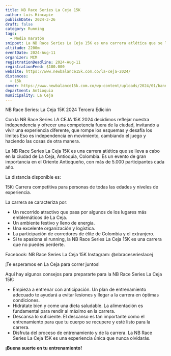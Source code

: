 ```yaml
---
title: NB Race Series La Ceja 15K
author: Luis Hincapie
publishDate: 2024-3-26
draft: false
category: Running
tags:
  - Media maratón
snippet: La NB Race Series La Ceja 15K es una carrera atlética que se lleva a cabo en la ciudad de La Ceja, Antioquia, Colombia. Es un evento de gran importancia en el Oriente Antioqueño, con más de 5.000 participantes cada año.
altitude: 2200m
eventDate: 2024-Aug-11
organizer: MCM
registrationDeadline: 2024-Aug-11
registrationFeed: $100.000
website: https://www.newbalance15k.com.co/la-ceja-2024/
distances:
  - 15k
cover: https://www.newbalance15k.com.co/wp-content/uploads/2024/01/banner-principal_La-Ceja.jpg
department: Antioquia
municipality: La Ceja
---
```


NB Race Series: La Ceja 15K 2024
Tercera Edición

Con la NB Race Series LA CEJA 15K 2024 decidimos reflejar nuestra independencia y ofrecer una competencia fuera de la
ciudad, invitando a vivir una experiencia diferente, que rompe los esquemas y desafía los límites
Eso es independencia en movimiento, cambiando el juego y haciendo las cosas de otra manera.

La NB Race Series La Ceja 15K es una carrera atlética que se lleva a cabo en la ciudad de La Ceja, Antioquia, Colombia.
Es un evento de gran importancia en el Oriente Antioqueño, con más de 5.000 participantes cada año.

La distancia disponible es:

15K: Carrera competitiva para personas de todas las edades y niveles de experiencia.

La carrera se caracteriza por:

* Un recorrido atractivo que pasa por algunos de los lugares más emblemáticos de La Ceja.
* Un ambiente festivo y lleno de energía.
* Una excelente organización y logística.
* La participación de corredores de élite de Colombia y el extranjero.
* Si te apasiona el running, la NB Race Series La Ceja 15K es una carrera que no puedes perderte.

Facebook: NB Race Series La Ceja 15K
Instagram: @nbraceserieslacej

¡Te esperamos en La Ceja para correr juntos!

Aquí hay algunos consejos para prepararte para la NB Race Series La Ceja 15K:

* Empieza a entrenar con anticipación. Un plan de entrenamiento adecuado te ayudará a evitar lesiones y llegar a la
  carrera en óptimas condiciones.
* Hidrátate bien y come una dieta saludable. La alimentación es fundamental para rendir al máximo en la carrera.
* Descansa lo suficiente. El descanso es tan importante como el entrenamiento para que tu cuerpo se recupere y esté
  listo para la carrera.
* Disfruta del proceso de entrenamiento y de la carrera. La NB Race Series La Ceja 15K es una experiencia única que
  nunca olvidarás.

**¡Buena suerte en tu entrenamiento!**
